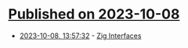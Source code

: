 # [Published on 2023-10-08](index.md)

* [2023-10-08, 13:57:32](https://lobste.rs/s/ecaknx/zig_interfaces) - [Zig Interfaces](https://www.openmymind.net/Zig-Interfaces/)
